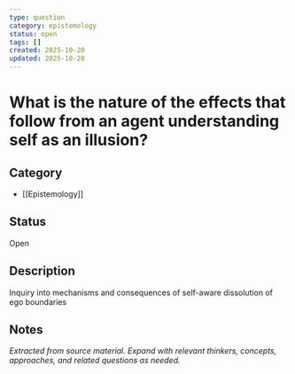 ```yaml
---
type: question
category: epistemology
status: open
tags: []
created: 2025-10-20
updated: 2025-10-20
---
```


# What is the nature of the effects that follow from an agent understanding self as an illusion?

## Category

- [[Epistemology]]

## Status

Open

## Description

Inquiry into mechanisms and consequences of self-aware dissolution of ego boundaries

## Notes

*Extracted from source material. Expand with relevant thinkers, concepts, approaches, and related questions as needed.*
